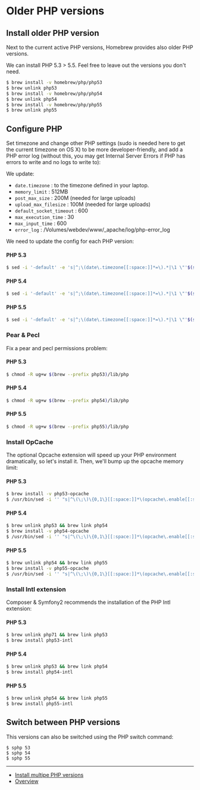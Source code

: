 # Older PHP versions

## Install older PHP version
Next to the current active PHP versions, Homebrew provides also older PHP 
versions.

We can install PHP 5.3 > 5.5. Feel free to leave out the versions you 
don't need.

```bash
$ brew install -v homebrew/php/php53
$ brew unlink php53
$ brew install -v homebrew/php/php54
$ brew unlink php54
$ brew install -v homebrew/php/php55
$ brew unlink php55
```

## Configure PHP
Set timezone and change other PHP settings (sudo is needed here to get the 
current timezone on OS X) to be more developer-friendly, and add a PHP error 
log (without this, you may get Internal Server Errors if PHP has errors to 
write and no logs to write to):

We update:

*	`date.timezone` : to the timezone defined in your laptop.
*	`memory_limit` : 512MB
*	`post_max_size` : 200M (needed for large uploads)
*	`upload_max_filesize` : 100M (needed for large uploads)
*	`default_socket_timeout` : 600
*	`max_execution_time` : 30
*	`max_input_time` : 600
*	`error_log` : /Volumes/webdev/www/_apache/log/php-error_log


We need to update the config for each PHP version:

#### PHP 5.3
```bash
$ sed -i '-default' -e 's|^;\(date\.timezone[[:space:]]*=\).*|\1 \"'$(sudo systemsetup -gettimezone|awk -F"\: " '{print $2}')'\"|; s|^\(memory_limit[[:space:]]*=\).*|\1 512M|; s|^\(post_max_size[[:space:]]*=\).*|\1 200M|; s|^\(upload_max_filesize[[:space:]]*=\).*|\1 100M|; s|^\(default_socket_timeout[[:space:]]*=\).*|\1 600|; s|^\(max_execution_time[[:space:]]*=\).*|\1 30|; s|^\(max_input_time[[:space:]]*=\).*|\1 600|; $a\'$'\n''\'$'\n''; PHP Error log\'$'\n''error_log = /Volumes/webdev/www/_apache/log/php53-error.log'$'\n' $(brew --prefix)/etc/php/5.3/php.ini
```

#### PHP 5.4
```bash
$ sed -i '-default' -e 's|^;\(date\.timezone[[:space:]]*=\).*|\1 \"'$(sudo systemsetup -gettimezone|awk -F"\: " '{print $2}')'\"|; s|^\(memory_limit[[:space:]]*=\).*|\1 512M|; s|^\(post_max_size[[:space:]]*=\).*|\1 200M|; s|^\(upload_max_filesize[[:space:]]*=\).*|\1 100M|; s|^\(default_socket_timeout[[:space:]]*=\).*|\1 600|; s|^\(max_execution_time[[:space:]]*=\).*|\1 30|; s|^\(max_input_time[[:space:]]*=\).*|\1 600|; $a\'$'\n''\'$'\n''; PHP Error log\'$'\n''error_log = /Volumes/webdev/www/_apache/log/php54-error.log'$'\n' $(brew --prefix)/etc/php/5.4/php.ini
```

#### PHP 5.5
```bash
$ sed -i '-default' -e 's|^;\(date\.timezone[[:space:]]*=\).*|\1 \"'$(sudo systemsetup -gettimezone|awk -F"\: " '{print $2}')'\"|; s|^\(memory_limit[[:space:]]*=\).*|\1 512M|; s|^\(post_max_size[[:space:]]*=\).*|\1 200M|; s|^\(upload_max_filesize[[:space:]]*=\).*|\1 100M|; s|^\(default_socket_timeout[[:space:]]*=\).*|\1 600|; s|^\(max_execution_time[[:space:]]*=\).*|\1 30|; s|^\(max_input_time[[:space:]]*=\).*|\1 600|; $a\'$'\n''\'$'\n''; PHP Error log\'$'\n''error_log = /Volumes/webdev/www/_apache/log/php55-error.log'$'\n' $(brew --prefix)/etc/php/5.5/php.ini
```


###	Pear & Pecl
Fix a pear and pecl permissions problem:

#### PHP 5.3
```bash
$ chmod -R ug+w $(brew --prefix php53)/lib/php
```

#### PHP 5.4
```bash
$ chmod -R ug+w $(brew --prefix php54)/lib/php
```

#### PHP 5.5
```bash
$ chmod -R ug+w $(brew --prefix php55)/lib/php
```


### Install OpCache
The optional Opcache extension will speed up your PHP environment 
dramatically, so let's install it. Then, we'll bump up the opcache memory limit:

#### PHP 5.3
```bash
$ brew install -v php53-opcache
$ /usr/bin/sed -i '' "s|^\(\;\)\{0,1\}[[:space:]]*\(opcache\.enable[[:space:]]*=[[:space:]]*\)0|\21|; s|^;\(opcache\.memory_consumption[[:space:]]*=[[:space:]]*\)[0-9]*|\1256|;" $(brew --prefix)/etc/php/5.3/php.ini
```

#### PHP 5.4
```bash
$ brew unlink php53 && brew link php54
$ brew install -v php54-opcache
$ /usr/bin/sed -i '' "s|^\(\;\)\{0,1\}[[:space:]]*\(opcache\.enable[[:space:]]*=[[:space:]]*\)0|\21|; s|^;\(opcache\.memory_consumption[[:space:]]*=[[:space:]]*\)[0-9]*|\1256|;" $(brew --prefix)/etc/php/5.4/php.ini
```

#### PHP 5.5
```bash
$ brew unlink php54 && brew link php55
$ brew install -v php55-opcache
$ /usr/bin/sed -i '' "s|^\(\;\)\{0,1\}[[:space:]]*\(opcache\.enable[[:space:]]*=[[:space:]]*\)0|\21|; s|^;\(opcache\.memory_consumption[[:space:]]*=[[:space:]]*\)[0-9]*|\1256|;" $(brew --prefix)/etc/php/5.5/php.ini
```


### Install Intl extension
Composer & Symfony2 recommends the installation of the PHP Intl extension:

#### PHP 5.3
```bash
$ brew unlink php71 && brew link php53
$ brew install php53-intl
```

#### PHP 5.4
```bash
$ brew unlink php53 && brew link php54
$ brew install php54-intl
```

#### PHP 5.5
```bash
$ brew unlink php54 && brew link php55
$ brew install php55-intl
```

## Switch between PHP versions
This versions can also be switched using the PHP switch command:

```
$ sphp 53
$ sphp 54
$ sphp 55
```



---
* [Install multipe PHP versions](./PHP.md)
* [Overview](../README.md)
